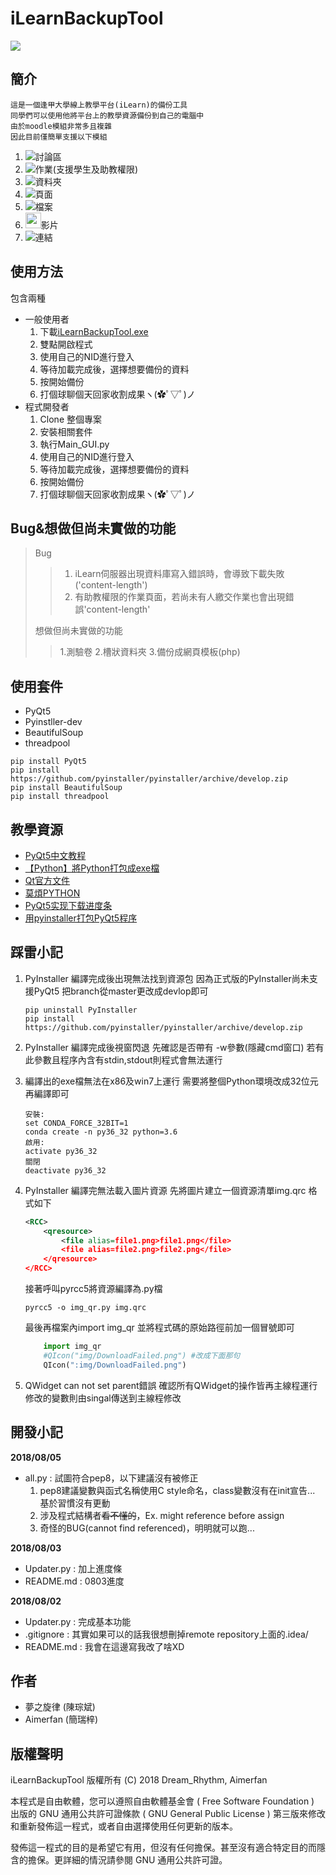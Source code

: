 # iLearnBackupTool


![](http://nicky.lionfree.net/iLearnBackupTool/iLearnBackupTool.png)

## 簡介
    這是一個逢甲大學線上教學平台(iLearn)的備份工具
    同學們可以使用他將平台上的教學資源備份到自己的電腦中
    由於moodle模組非常多且複雜
    因此目前僅簡單支援以下模組
1.   ![](http://nicky.lionfree.net/iLearnBackupTool/img/mod.discuss.svg)討論區
2.   ![](http://nicky.lionfree.net/iLearnBackupTool/img/mod.assign.svg)作業(支援學生及助教權限)
3.   ![](http://nicky.lionfree.net/iLearnBackupTool/img/mod.folder.svg)資料夾
4.   ![](http://nicky.lionfree.net/iLearnBackupTool/img/mod.page.svg)頁面
5.   ![](http://nicky.lionfree.net/iLearnBackupTool/img/mod.resource.svg)檔案
6.   <img src='http://nicky.lionfree.net/iLearnBackupTool/img/mod.videos.svg' width='25px'>影片
7.   ![](http://nicky.lionfree.net/iLearnBackupTool/img/mod.url.svg)連結

## 使用方法
包含兩種
* 一般使用者
    1. 下載[iLearnBackupTool.exe](https://github.com/fcu-d0441320/iLearnBackupTool/raw/master/iLearnBackupTool.exe)
    2. 雙點開啟程式
    3. 使用自己的NID進行登入
    4. 等待加載完成後，選擇想要備份的資料
    5. 按開始備份
    6. 打個球聊個天回家收割成果ヽ(✿ﾟ▽ﾟ)ノ
* 程式開發者
    1. Clone 整個專案
    2. 安裝相關套件
    3. 執行Main_GUI.py
    5. 使用自己的NID進行登入
    6. 等待加載完成後，選擇想要備份的資料
    7. 按開始備份
    8. 打個球聊個天回家收割成果ヽ(✿ﾟ▽ﾟ)ノ

## Bug&想做但尚未實做的功能
> Bug
>> 1. iLearn伺服器出現資料庫寫入錯誤時，會導致下載失敗('content-length')
>> 2. 有助教權限的作業頁面，若尚未有人繳交作業也會出現錯誤'content-length'
>> 
> 想做但尚未實做的功能
>> 1.測驗卷
>> 2.槽狀資料夾
>> 3.備份成網頁模板(php)

## 使用套件
* PyQt5
* Pyinstller-dev
* BeautifulSoup
* threadpool
```shell
pip install PyQt5
pip install https://github.com/pyinstaller/pyinstaller/archive/develop.zip
pip install BeautifulSoup
pip install threadpool
```
## 教學資源
* [PyQt5中文教程](https://maicss.gitbooks.io/pyqt5/content/)
* [【Python】將Python打包成exe檔](https://medium.com/pyladies-taiwan/python-%E5%B0%87python%E6%89%93%E5%8C%85%E6%88%90exe%E6%AA%94-32a4bacbe351)
* [Qt官方文件](https://doc.qt.io/qt-5.11/classes.html)
* [莫煩PYTHON](https://morvanzhou.github.io/tutorials/data-manipulation/scraping/)
* [PyQt5实现下载进度条](https://blog.csdn.net/rain_of_mind/article/details/79989715)
* [用pyinstaller打包PyQt5程序](http://www.drelang.cn/2017/05/18/%E7%94%A8pyinstall%E6%89%93%E5%8C%85PyQt5%E7%A8%8B%E5%BA%8F/)

## 踩雷小記
1. PyInstaller 編譯完成後出現無法找到資源包
    因為正式版的PyInstaller尚未支援PyQt5
    把branch從master更改成devlop即可
    ```shell
    pip uninstall PyInstaller
    pip install https://github.com/pyinstaller/pyinstaller/archive/develop.zip
    ```
2. PyInstaller 編譯完成後視窗閃退
    先確認是否帶有 -w參數(隱藏cmd窗口)
    若有此參數且程序內含有stdin,stdout則程式會無法運行
    
3. 編譯出的exe檔無法在x86及win7上運行
    需要將整個Python環境改成32位元再編譯即可
    ```shell
    安裝:
    set CONDA_FORCE_32BIT=1
    conda create -n py36_32 python=3.6
    啟用:
    activate py36_32
    關閉
    deactivate py36_32
    ```
4. PyInstaller 編譯完無法載入圖片資源
    先將圖片建立一個資源清單img.qrc
    格式如下
    ```xml
    <RCC>
        <qresource>
            <file alias=file1.png>file1.png</file>
            <file alias=file2.png>file2.png</file>
        </qresource>
    </RCC>
    ```
    接著呼叫pyrcc5將資源編譯為.py檔
    ```shell
    pyrcc5 -o img_qr.py img.qrc
    ```
    最後再檔案內import img_qr
    並將程式碼的原始路徑前加一個冒號即可
    ```python
        import img_qr
        #QIcon("img/DownloadFailed.png") #改成下面那句
        QIcon(":img/DownloadFailed.png")
    ```
5. QWidget can not set parent錯誤
    確認所有QWidget的操作皆再主線程運行
    修改的變數則由singal傳送到主線程修改
    
## 開發小記
**2018/08/05**
- all.py     : 試圖符合pep8，以下建議沒有被修正
    1. pep8建議變數與函式名稱使用C style命名，class變數沒有在init宣告...
        基於習慣沒有更動
    2. 涉及程式結構者~~看不懂的~~，Ex. might reference before assign
    3. 奇怪的BUG(cannot find referenced)，明明就可以跑...

**2018/08/03**
- Updater.py : 加上進度條
- README.md  : 0803進度

**2018/08/02**
- Updater.py : 完成基本功能
- .gitignore : 其實如果可以的話我很想刪掉remote repository上面的.idea/
- README.md  : 我會在這邊寫我改了啥XD

## 作者
*  夢之旋律  (陳琮斌)
*  Aimerfan (簡瑞梓)

## 版權聲明
iLearnBackupTool 版權所有 (C) 2018 Dream_Rhythm, Aimerfan 

本程式是自由軟體，您可以遵照自由軟體基金會 ( Free Software Foundation ) 出版的 GNU 通用公共許可證條款 ( GNU General Public License ) 第三版來修改和重新發佈這一程式，或者自由選擇使用任何更新的版本。

發佈這一程式的目的是希望它有用，但沒有任何擔保。甚至沒有適合特定目的而隱含的擔保。更詳細的情況請參閱 GNU 通用公共許可證。
